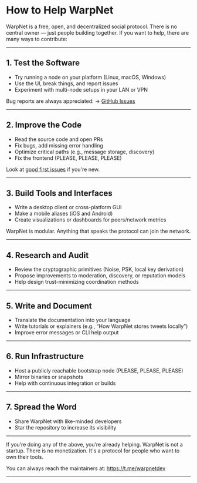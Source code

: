 # How to Help WarpNet

WarpNet is a free, open, and decentralized social protocol. There is no central owner — 
just people building together. If you want to help, there are many ways to contribute:

---

## 1. **Test the Software**

* Try running a node on your platform (Linux, macOS, Windows)
* Use the UI, break things, and report issues
* Experiment with multi-node setups in your LAN or VPN

Bug reports are always appreciated:
→ [GitHub Issues](https://github.com/warp-net/warpnet/issues)

---

## 2. **Improve the Code**

* Read the source code and open PRs
* Fix bugs, add missing error handling
* Optimize critical paths (e.g., message storage, discovery)
* Fix the frontend (PLEASE, PLEASE, PLEASE)

Look at [good first issues](https://github.com/warp-net/warpnet/labels/good%20first%20issue) if you're new.

---

## 3. **Build Tools and Interfaces**

* Write a desktop client or cross-platform GUI
* Make a mobile aliases (iOS and Android)
* Create visualizations or dashboards for peers/network metrics

WarpNet is modular. Anything that speaks the protocol can join the network.

---

## 4. **Research and Audit**

* Review the cryptographic primitives (Noise, PSK, local key derivation)
* Propose improvements to moderation, discovery, or reputation models
* Help design trust-minimizing coordination methods

---

## 5. **Write and Document**

* Translate the documentation into your language
* Write tutorials or explainers (e.g., “How WarpNet stores tweets locally”)
* Improve error messages or CLI help output

---

## 6. **Run Infrastructure**

* Host a publicly reachable bootstrap node (PLEASE, PLEASE, PLEASE)
* Mirror binaries or snapshots
* Help with continuous integration or builds

---

## 7. **Spread the Word**

* Share WarpNet with like-minded developers
* Star the repository to increase its visibility

---

If you’re doing any of the above, you’re already helping. WarpNet is not a startup. 
There is no monetization. It's a protocol for people who want to own their tools.

You can always reach the maintainers at: https://t.me/warpnetdev

---

